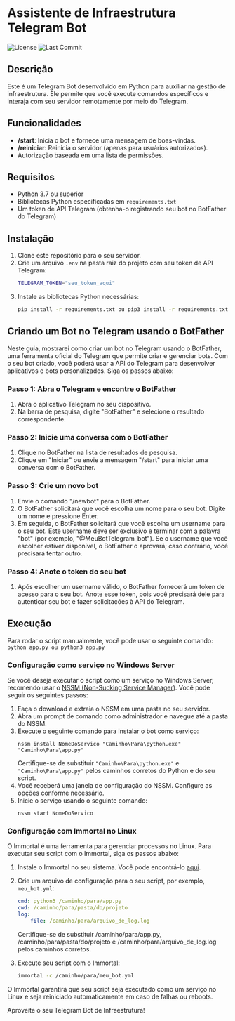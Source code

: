 # Assistente de Infraestrutura Telegram Bot

![License](https://img.shields.io/github/license/DaviAntonaji/python-telegram-bot-reboot?style=flat-square)
![Last Commit](https://img.shields.io/github/last-commit/DaviAntonaji/python-telegram-bot-reboot?style=flat-square)
## Descrição
Este é um Telegram Bot desenvolvido em Python para auxiliar na gestão de infraestrutura. Ele permite que você execute comandos específicos e interaja com seu servidor remotamente por meio do Telegram.

## Funcionalidades
- **/start**: Inicia o bot e fornece uma mensagem de boas-vindas.
- **/reiniciar**: Reinicia o servidor (apenas para usuários autorizados).
- Autorização baseada em uma lista de permissões.

## Requisitos
- Python 3.7 ou superior
- Bibliotecas Python especificadas em `requirements.txt`
- Um token de API Telegram (obtenha-o registrando seu bot no BotFather do Telegram)

## Instalação
1. Clone este repositório para o seu servidor.
2. Crie um arquivo `.env` na pasta raiz do projeto com seu token de API Telegram:
    ```bash
    TELEGRAM_TOKEN="seu_token_aqui"
    ```
3. Instale as bibliotecas Python necessárias:
    ```bash
    pip install -r requirements.txt ou pip3 install -r requirements.txt

    ```

## Criando um Bot no Telegram usando o BotFather

Neste guia, mostrarei como criar um bot no Telegram usando o BotFather, uma ferramenta oficial do Telegram que permite criar e gerenciar bots. Com o seu bot criado, você poderá usar a API do Telegram para desenvolver aplicativos e bots personalizados. Siga os passos abaixo:

### Passo 1: Abra o Telegram e encontre o BotFather

1. Abra o aplicativo Telegram no seu dispositivo.
2. Na barra de pesquisa, digite "BotFather" e selecione o resultado correspondente.

### Passo 2: Inicie uma conversa com o BotFather

1. Clique no BotFather na lista de resultados de pesquisa.
2. Clique em "Iniciar" ou envie a mensagem "/start" para iniciar uma conversa com o BotFather.

### Passo 3: Crie um novo bot

1. Envie o comando "/newbot" para o BotFather.
2. O BotFather solicitará que você escolha um nome para o seu bot. Digite um nome e pressione Enter.
3. Em seguida, o BotFather solicitará que você escolha um username para o seu bot. Este username deve ser exclusivo e terminar com a palavra "bot" (por exemplo, "@MeuBotTelegram_bot"). Se o username que você escolher estiver disponível, o BotFather o aprovará; caso contrário, você precisará tentar outro.

### Passo 4: Anote o token do seu bot

1. Após escolher um username válido, o BotFather fornecerá um token de acesso para o seu 
bot. Anote esse token, pois você precisará dele para autenticar seu bot e fazer solicitações à API do Telegram.


## Execução
Para rodar o script manualmente, você pode usar o seguinte comando:
    ```
    python app.py ou python3 app.py
    ```


### Configuração como serviço no Windows Server
Se você deseja executar o script como um serviço no Windows Server, recomendo usar o [NSSM (Non-Sucking Service Manager)](https://nssm.cc/). Você pode seguir os seguintes passos:

1. Faça o download e extraia o NSSM em uma pasta no seu servidor.
2. Abra um prompt de comando como administrador e navegue até a pasta do NSSM.
3. Execute o seguinte comando para instalar o bot como serviço:
    ```console
    nssm install NomeDoServico "Caminho\Para\python.exe" "Caminho\Para\app.py"
    ```
    Certifique-se de substituir `"Caminho\Para\python.exe"` e `"Caminho\Para\app.py"` pelos caminhos corretos do Python e do seu script.
4. Você receberá uma janela de configuração do NSSM. Configure as opções conforme necessário.
5. Inicie o serviço usando o seguinte comando:
    ```console
    nssm start NomeDoServico
    ```

### Configuração com Immortal no Linux
O Immortal é uma ferramenta para gerenciar processos no Linux. Para executar seu script com o Immortal, siga os passos abaixo:

1. Instale o Immortal no seu sistema. Você pode encontrá-lo [aqui](https://immortal.run/).
2. Crie um arquivo de configuração para o seu script, por exemplo, `meu_bot.yml`:
    ```yaml
    cmd: python3 /caminho/para/app.py
    cwd: /caminho/para/pasta/do/projeto
    log:
        file: /caminho/para/arquivo_de_log.log
    ```
    Certifique-se de substituir /caminho/para/app.py, /caminho/para/pasta/do/projeto e /caminho/para/arquivo_de_log.log pelos caminhos corretos.
3. Execute seu script com o Immortal:

    ```bash
    immortal -c /caminho/para/meu_bot.yml
    ```

O Immortal garantirá que seu script seja executado como um serviço no Linux e seja reiniciado automaticamente em caso de falhas ou reboots.

Aproveite o seu Telegram Bot de Infraestrutura!


